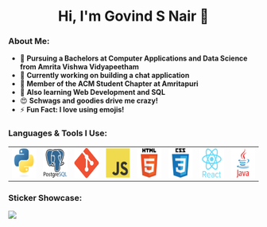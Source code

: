 <h1 align="center">Hi, I'm Govind S Nair 👋</h1>

### About Me:
- 🌱 **Pursuing a Bachelors at Computer Applications and Data Science from Amrita Vishwa Vidyapeetham**
- 🔭 **Currently working on building a chat application**
- 🤝 **Member of the ACM Student Chapter at Amritapuri**
- 🤔 **Also learning Web Development and SQL**
- 😍 **Schwags and goodies drive me crazy!**
- ⚡ **Fun Fact: I love using emojis!**

### Languages & Tools I Use:
<div align="center">
  <table>
    <tr>
      <td>
        <a href="https://www.python.org" target="_blank">
          <img src="https://github.com/Govind-S-Nair/Govind-S-Nair/blob/main/Logos/Python.png" alt="Python" height="60"/>
        </a>
      </td>
      <td>
        <a href="https://www.postgresql.org" target="_blank">
          <img src="https://github.com/Govind-S-Nair/Govind-S-Nair/blob/main/Logos/PostgreSQL.png" alt="PostgreSQL" height="60"/>
        </a>
      </td>
      <td>
        <a href="https://git-scm.com" target="_blank">
          <img src="https://github.com/Govind-S-Nair/Govind-S-Nair/blob/main/Logos/Git.png" alt="Git" height="60"/>
        </a>
      </td>
      <td>
        <a href="https://developer.mozilla.org/en-US/docs/Web/JavaScript" target="_blank">
          <img src="https://github.com/Govind-S-Nair/Govind-S-Nair/blob/main/Logos/JavaScript.png" alt="JavaScript" height="60"/>
        </a>
      </td>
      <td>
        <a href="https://developer.mozilla.org/en-US/docs/Web/HTML" target="_blank">
          <img src="https://github.com/Govind-S-Nair/Govind-S-Nair/blob/main/Logos/HTML.png" alt="HTML5" height="60"/>
        </a>
      </td>
      <td>
        <a href="https://developer.mozilla.org/en-US/docs/Web/CSS" target="_blank">
          <img src="https://github.com/Govind-S-Nair/Govind-S-Nair/blob/main/Logos/CSS.png" alt="CSS3" height="60"/>
        </a>
      </td>
      <td>
        <a href="https://react.dev" target="_blank">
          <img src="https://github.com/Govind-S-Nair/Govind-S-Nair/blob/main/Logos/React.png" alt="React" height="60"/>
        </a>
      </td>
      <td>
        <a href="https://www.java.com" target="_blank">
          <img src="https://github.com/Govind-S-Nair/Govind-S-Nair/blob/main/Logos/Java.png" alt="Java" height="60"/>
        </a>
      </td>
    </tr>
  </table>
</div>

### Sticker Showcase:
<div>
  <img src="https://holopin.io/api/user/board?user=g0v1nd"/>
</div>
